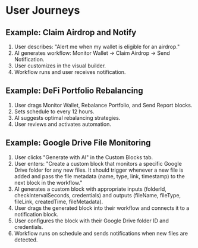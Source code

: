 # User Journeys

## Example: Claim Airdrop and Notify
1. User describes: "Alert me when my wallet is eligible for an airdrop."
2. AI generates workflow: Monitor Wallet → Claim Airdrop → Send Notification.
3. User customizes in the visual builder.
4. Workflow runs and user receives notification.

## Example: DeFi Portfolio Rebalancing
1. User drags Monitor Wallet, Rebalance Portfolio, and Send Report blocks.
2. Sets schedule to every 12 hours.
3. AI suggests optimal rebalancing strategies.
4. User reviews and activates automation.

## Example: Google Drive File Monitoring
1. User clicks "Generate with AI" in the Custom Blocks tab.
2. User enters: "Create a custom block that monitors a specific Google Drive folder for any new files. It should trigger whenever a new file is added and pass the file metadata (name, type, link, timestamp) to the next block in the workflow."
3. AI generates a custom block with appropriate inputs (folderId, checkIntervalSeconds, credentials) and outputs (fileName, fileType, fileLink, createdTime, fileMetadata).
4. User drags the generated block into their workflow and connects it to a notification block.
5. User configures the block with their Google Drive folder ID and credentials.
6. Workflow runs on schedule and sends notifications when new files are detected.
